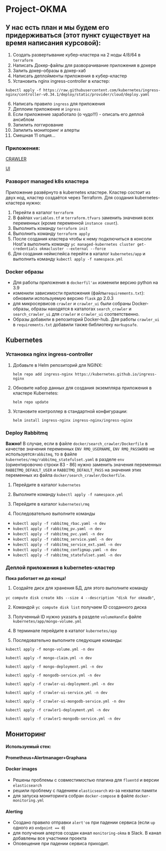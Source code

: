 # Project-OKMA
## У нас есть план и мы будем его придерживаться (этот пункт существует на время написания курсовой):

1. Создать развертывание кубер-кластера на 2 ноды 4/8/64 в `terraform`
2. Написать Докер-файлы для разворачивание приложения в докере
3. Залить докер-образы в докер-хаб
4. Написать деплойменты приложения в кубер-кластер
5. Установить nginx ingress-controller в кластер:

`kubectl apply -f https://raw.githubusercontent.com/kubernetes/ingress-nginx/controller-v0.34.1/deploy/static/provider/cloud/deploy.yaml`

6. Написать правило `ingress` для приложения
7. Деплоим приложение и `ingress`
8. Если приложение заработало (о чудо!!!) - описать его деплой ансиблом
9. Запилить логгирование
10. Запилить мониторинг и алерты
11. Смешная 11 опция...

### Приложения:
[CRAWLER](https://github.com/express42/search_engine_crawler)

[UI](https://github.com/express42/search_engine_ui)

### Разворот managed k8s кластера

Приложение развёрнуто в kubernetes кластере. Кластер состоит из двух нод, кластер создаётся через Terraform. Для
создания kubernetes-кластера нужно:

1. Перейти в каталог `terraform`
2. В файлах `variables.tf` и `terraform.tfvars` заменить значения всех переменных (кроме переменной `instance count`).
3. Выполнить команду `terraform init`
4. Выполнить команду `terraform apply`
5. После создания кластера чтобы к нему подключиться в консоли Host'a выполнить команду 
   `yc managed-kubernetes cluster get-credentials okmacluster --external --force`
6. Для создания неймспейса перейти в каталог `kubernetes/app` и выполнить команду `kubectl apply -f namespace.yml`

### Docker образы

* Для работы приложения в `dockerfil'ах` изменили версию python на 3.9
* изменили зависимости приложения (файлы`requirements.txt`): обновили используемую версию `flask` до 2.0.3
* для микросервисов `crawler` и `crawler_ui` были собраны Docker-образы, образы находятся в каталогах `search_crawler`  и `search_crawler_ui` для    `crawler` и `crawler_ui` соответственно.
* Образы добавили в репозиторий Docker-hub. Для работы `crawler_ui` в `requirements.txt` добавили также библиотеку `markupsafe`.

## Kubernetes

### Установка nginx ingress-controller

1. Добавьте в Helm репозиторий для NGINX:

    `helm repo add ingress-nginx https://kubernetes.github.io/ingress-nginx`

2. Обновите набор данных для создания экземпляра приложения в кластере Kubernetes:

    `helm repo update`

3. Установите контроллер в стандартной конфигурации:

    `helm install ingress-nginx ingress-nginx/ingress-nginx`

### Deploy Rabbitmq

**Важно!** В случае, если в файле `docker/search_crawler/Dockerfile` в качестве значения переменных `ENV RMQ_USERNAME`,
`ENV RMQ_PASSWORD` не используется`rabbitmq`, то в файле `kubernetes/rmq/rabbitmq_statefulset.yaml` в разделе `env`
(ориентировочно строки 83 - 86) нужно заменить значения переменных `RABBITMQ_DEFAULT_USER` и `RABBITMQ_DEFAULT_PASS` на
значения этих переменных из файла `docker/search_crawler/Dockerfile`.

1. Перейдите в каталог `kubernetes`

2. Выполните команду `kubectl apply -f namespace.yml`

3. Перейдите в каталог `kubernetes\rmq`

4. Последовательно выполните команды

  * `kubectl apply -f rabbitmq_rbac.yaml -n dev`
  * `kubectl apply -f rabbitmq_pv.yaml -n dev`
  * `kubectl apply -f rabbitmq_pvc.yaml -n dev`
  * `kubectl apply -f rabbitmq_service.yaml -n dev`
  * `kubectl apply -f rabbitmq_service_ext.yaml -n dev`
  * `kubectl apply -f rabbitmq_configmap.yaml -n dev`
  * `kubectl apply -f rabbitmq_statefulset.yaml -n dev`

### Деплой приложения в kubernetes-кластер

**Пока работает не до конца!**

1. Создайте диск для хранения БД, для этого выполните команду

  `yc compute disk create k8s --size 4 --description "disk for okmadb"`,

2. Командой `yc compute disk list` получаем ID созданного диска

3. Полученный ID нужно указать в разделе `volumeHandle` файле `kubernetes/app/mongo-volume.yml`

4. В терминале перейдите в каталог `kubernetes/app`

5. Последовательно выполните следующие команды:

  `kubectl apply -f mongo-volume.yml -n dev`

  `kubectl apply -f mongo-claim.yml -n dev`

  `kubectl apply -f mongo-deployment.yml -n dev`

  `kubectl apply -f mongodb-service.yml -n dev`

  `kubectl apply -f crawler-ui-deployment.yml -n dev`

  `kubectl apply -f crawler-ui-service.yml -n dev`

  `kubectl apply -f crawler-ui-mongodb-service.yml -n dev`

  `kubectl apply -f crawler1-deployment.yml -n dev`

  `kubectl apply -f crawler1-mongodb-service.yml -n dev`


## Мониторинг
#### Используемый стек:

**Prometheus+Alertmanager+Graphana**

#### Docker images
 * Решены проблемы с совместимостью плагина для `fluentd` и версии `elasticsearch`
 * решили проблему с падением `elasticsearch` из-за нехватки памяти
 * для запуска мониторинга собран `docker-compose` в файле `docker-monitoring.yml`
<!-- Деплоймент для кубер кластера пока не готов -->

#### Alerting

  * Создано правило отправки `alert'ов` при падении сервиса (если `up` одного из `endpoint == 0`)
  * для получения алертов создан канал `monitoring-okma` в Slack. В канал добавлены все участники проекта
  * Оповещение при падении сервиса приходит.
